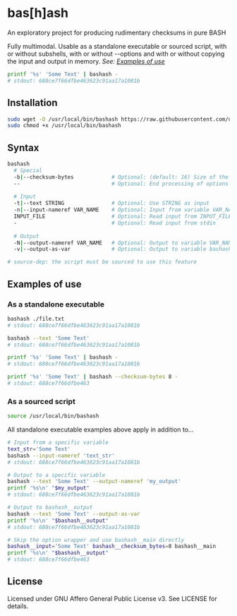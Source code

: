 # bas[h]ash
An exploratory project for producing rudimentary checksums in pure BASH

Fully multimodal. Usable as a standalone executable or sourced script, with or without subshells, with or without --options and with or without copying the input and output in memory.  *See: [Examples of use](https://github.com/ulfnic/bashash#examples-of-use)*
```bash
printf '%s' 'Some Text' | bashash -
# stdout: 688ce7f66dfbe463623c91aa17a1081b
```

## Installation
```bash
sudo wget -O /usr/local/bin/bashash https://raw.githubusercontent.com/ulfnic/bashash/main/bashash
sudo chmod +x /usr/local/bin/bashash
```

## Syntax
```bash
bashash
  # Special
  -b|--checksum-bytes            # Optional: (default: 16) Size of the checksum in bytes
  --                             # Optional: End processing of options
  
  # Input
  -t|--text STRING               # Optional: Use STRING as input
  -n|--input-nameref VAR_NAME    # Optional: Input from variable VAR_NAME (source-dep)
  INPUT_FILE                     # Optional: Read input from INPUT_FILE
  -                              # Optional: Read input from stdin
  
  # Output
  -N|--output-nameref VAR_NAME   # Optional: Output to variable VAR_NAME (source-dep)
  -v|--output-as-var             # Optional: Output to variable bashash__output (source-dep)

# source-dep: the script must be sourced to use this feature
```

## Examples of use

### As a standalone executable
```bash
bashash ./file.txt
# stdout: 688ce7f66dfbe463623c91aa17a1081b

bashash --text 'Some Text'
# stdout: 688ce7f66dfbe463623c91aa17a1081b

printf '%s' 'Some Text' | bashash -
# stdout: 688ce7f66dfbe463623c91aa17a1081b

printf '%s' 'Some Text' | bashash --checksum-bytes 8 -
# stdout: 688ce7f66dfbe463
```

### As a sourced script
```bash
source /usr/local/bin/bashash
```
All standalone executable examples above apply in addition to...
```bash
# Input from a specific variable
text_str='Some Text'
bashash --input-nameref 'text_str'
# stdout: 688ce7f66dfbe463623c91aa17a1081b

# Output to a specific variable
bashash --text 'Some Text' --output-nameref 'my_output'
printf '%s\n' "$my_output"
# stdout: 688ce7f66dfbe463623c91aa17a1081b

# Output to bashash__output
bashash --text 'Some Text' --output-as-var
printf '%s\n' "$bashash__output"
# stdout: 688ce7f66dfbe463623c91aa17a1081b

# Skip the option wrapper and use bashash__main directly
bashash__input='Some Text' bashash__checksum_bytes=8 bashash__main
printf '%s\n' "$bashash__output"
# stdout: 688ce7f66dfbe463
```

## License
Licensed under GNU Affero General Public License v3. See LICENSE for details.
